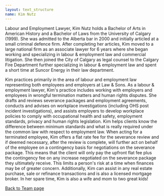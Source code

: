 ```yaml
---
layout: text_structure
name: Kim Nutz
---
```

<!-- taken from in class starter file -->

Labour and Employment Lawyer, Kim Nutz holds a Bachelor of Arts in American History and a Bachelor of Laws from the University of Calgary (1999). She was admitted to the Alberta bar in 2000 and initially articled at a small criminal defence firm. After completing her articles, Kim moved to a large national firm as an associate lawyer for 6 years where she began working and specializing in labour & employment law and commercial litigation. She then joined the City of Calgary as legal counsel to the Calgary Fire Department further specializing in labour & employment law and spent a short time at Suncor Energy in their law department.

Kim practices primarily in the area of labour and employment law representing both employees and employers at Law & Sons. As a labour & employment lawyer, Kim's practice includes working with employers and employees in wrongful termination matters and human rights disputes. She drafts and reviews severance packages and employment agreements, conducts and advises on workplace investigations (including OHS post incident investigations), and assists employers to develop workplace policies to comply with occupational health and safety, employment standards, privacy and human rights legislation. Kim helps clients know the difference between minimum standards and what is really required under the common law with respect to employment law.
When acting for a terminated employee, Kim offers a flat rate fee for the severance review and if deemed necessary, after the review is complete, will further act on behalf of the employee on a contingency basis for negotiations on the severance package. This means that the client will only pay the upfront flat fee plus the contingency fee on any increase negotiated on the severance package they ultimately receive. This limits a person's risk at a time when finances may be of greater concern.
Additionally, Kim can assist in any real estate purchase, sale or refinance transactions and is also a licensed mortgage broker. In her spare time, Kim is also a wife and mom to two great kids!

<a class="button" href="/team.html">Back to Team page</a>